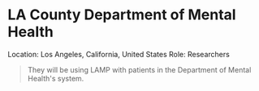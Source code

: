 # LA County Department of Mental Health

Location: Los Angeles, California, United States
Role: Researchers

> They will be using LAMP with patients in the Department of Mental Health's system.